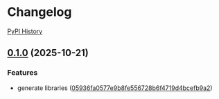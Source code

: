 # Changelog

[PyPI History][1]

[1]: https://pypi.org/project/google-cloud-gkerecommender/#history

## [0.1.0](https://github.com/googleapis/google-cloud-python/compare/google-cloud-gkerecommender-v0.0.0...google-cloud-gkerecommender-v0.1.0) (2025-10-21)


### Features

* generate libraries  ([05936fa0577e9b8fe556728b6f4719d4bcefb9a2](https://github.com/googleapis/google-cloud-python/commit/05936fa0577e9b8fe556728b6f4719d4bcefb9a2))
